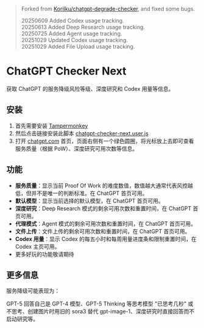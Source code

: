 > Forked from [KoriIku/chatgpt-degrade-checker](https://github.com/KoriIku/chatgpt-degrade-checker), and fixed some bugs.
>
> 20250609 Added Codex usage tracking.<br>
> 20250613 Added Deep Research usage tracking.<br>
> 20250725 Added Agent usage tracking.<br>
> 20251029 Updated Codex usage tracking.<br>
> 20251029 Added File Upload usage tracking.

# ChatGPT Checker Next

获取 ChatGPT 的服务降级风险等级、深度研究和 Codex 用量等信息。

## 安装

1. 首先需要安装 [Tampermonkey](https://www.tampermonkey.net)
2. 然后点击链接安装此脚本 [chatgpt-checker-next.user.js](https://github.com/zetaloop/chatgpt-checker-next/raw/refs/heads/main/chatgpt-checker-next.user.js)
3. 打开 [chatgpt.com](https://chatgpt.com) 首页，页面右侧有一个绿色圆圈，将光标放上去即可查看服务质量（根据 PoW）、深度研究可用次数等信息。

## 功能

- **服务质量**：显示当前 Proof Of Work 的难度数值，数值越大通常代表风控越低，但并不是唯一的判断标准。在 ChatGPT 首页可用。
- **默认模型**：显示当前选择的默认模型，在 ChatGPT 首页可用。
- **深度研究**：Deep Research 模式的剩余可用次数和重置时间，在 ChatGPT 首页可用。
- **代理模式**：Agent 模式的剩余可用次数和重置时间，在 ChatGPT 首页可用。
- **文件上传**：文件上传的剩余可用次数和重置时间，在 ChatGPT 首页可用。
- **Codex 用量**：显示 Codex 的每五小时和每周用量进度条和限制重置时间，在 Codex 主页可用。
- 更多好玩的功能敬请期待

## 更多信息

服务降级可能表现为：

GPT-5 回答自己是 GPT-4 模型、GPT-5 Thinking 等思考模型 "已思考几秒" 或不思考、创建图片时用旧的 sora3 替代 gpt-image-1、深度研究时直接回答而不启动研究等。
